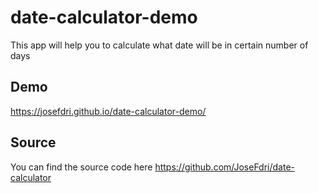 # date-calculator-demo

This app will help you to calculate what date will be in certain number of days

## Demo
https://josefdri.github.io/date-calculator-demo/

## Source
You can find the source code here https://github.com/JoseFdri/date-calculator
